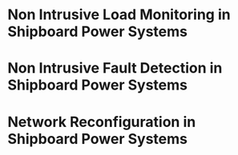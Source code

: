 # Non Intrusive Load Monitoring in Shipboard Power Systems

# Non Intrusive Fault Detection in Shipboard Power Systems

# Network Reconfiguration in Shipboard Power Systems

